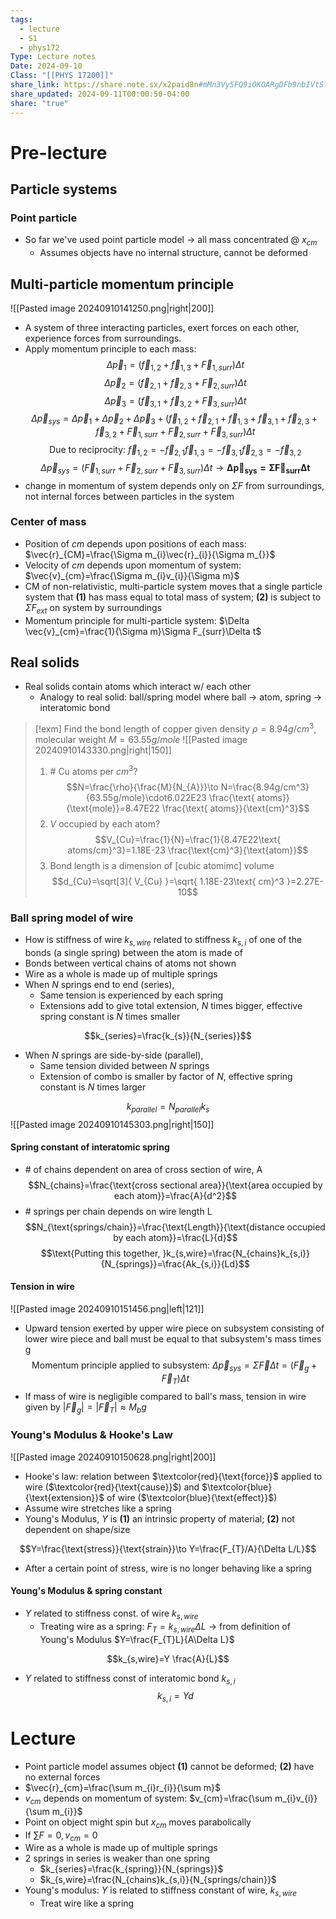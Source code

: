 ```yaml
---
tags:
  - lecture
  - S1
  - phys172
Type: Lecture notes
Date: 2024-09-10
Class: "[[PHYS 17200]]"
share_link: https://share.note.sx/x2paid8n#mMn3Vy5FQ9iOKOARgDFb9nbIVtSTsgmJtbhNcHXA9dA
share_updated: 2024-09-11T00:00:50-04:00
share: "true"
---
```

# Pre-lecture
## Particle systems
### Point particle
- So far we've used point particle model -> all mass concentrated @ $x_{cm}$
	- Assumes objects have no internal structure, cannot be deformed
## Multi-particle momentum principle
![[Pasted image 20240910141250.png|right|200]]
- A system of three interacting particles, exert forces on each other, experience forces from surroundings. 
- Apply momentum principle to each mass:
$$\Delta \vec{p}_{1}=(\vec{f}_{1,2}+\vec{f}_{1,3}+\vec{F}_{1,surr})\Delta t$$
$$\Delta \vec{p}_{2}=(\vec{f}_{2,1}+\vec{f}_{2,3}+\vec{F}_{2,surr})\Delta t$$
$$\Delta \vec{p}_{3}=(\vec{f}_{3,1}+\vec{f}_{3,2}+\vec{F}_{3,surr})\Delta t$$
$$\Delta \vec{p}_{sys}=\Delta \vec{p}_{1}+\Delta \vec{p}_{2}+\Delta \vec{p}_{3}+(\vec{f}_{1,2}+\vec{f}_{2,1}+\vec{f}_{1,3}+\vec{f}_{3,1}+\vec{f}_{2,3}+\vec{f}_{3,2}+\vec{F}_{1,surr}+\vec{F}_{2,surr}+\vec{F}_{3,surr})\Delta t$$
$$\text{Due to reciprocity:}~\vec{f}_{1,2}=-\vec{f}_{2,1}\vec{f}_{1,3}=-\vec{f}_{3,1}\vec{f}_{2,3}=-\vec{f}_{3,2}$$
$$\Delta \vec{p}_{sys}=(\vec{F}_{1,surr}+\vec{F}_{2,surr}+\vec{F}_{3,surr})\Delta t\to \mathbf{\Delta \vec{p}_{sys}=\Sigma\vec{F}_{surr}\Delta t}$$
- change in momentum of system depends only on $\Sigma F$ from surroundings, not internal forces between particles in the system
### Center of mass
- Position of $cm$ depends upon positions of each mass: $\vec{r}_{CM}=\frac{\Sigma m_{i}\vec{r}_{i}}{\Sigma m_{}}$
- Velocity of $cm$ depends upon momentum of system: $\vec{v}_{cm}=\frac{\Sigma m_{i}v_{i}}{\Sigma m}$
- CM of non-relativistic, multi-particle system moves that a single particle system that **(1)** has mass equal to total mass of system; **(2)** is subject to $\Sigma F_{ext}$ on system by surroundings
- Momentum principle for multi-particle system: $\Delta \vec{v}_{cm}=\frac{1}{\Sigma m}\Sigma F_{surr}\Delta t$
## Real solids
- Real solids contain atoms which interact w/ each other 
	- Analogy to real solid: ball/spring model where ball -> atom, spring -> interatomic bond 

 > [!exm] Find the bond length of copper given density $\rho=8.94g/cm^3$, molecular weight $M=63.55g/mole$
> ![[Pasted image 20240910143330.png|right|150]]
> 1. \# Cu atoms per $cm^3$?
> $$N=\frac{\rho}{\frac{M}{N_{A}}}\to N=\frac{8.94g/cm^3}{63.55g/mole}\cdot6.022E23 \frac{\text{ atoms}}{\text{mole}}=8.47E22 \frac{\text{ atoms}}{\text{cm}^3}$$
> 2. $V$ occupied by each atom?
> $$V_{Cu}=\frac{1}{N}=\frac{1}{8.47E22\text{ atoms/cm}^3}=1.18E-23 \frac{\text{cm}^3}{\text{atom}}$$
> 3. Bond length is a dimension of [cubic atomimc] volume
> $$d_{Cu}=\sqrt[3]{ V_{Cu} }=\sqrt{ 1.18E-23\text{ cm}^3 }=2.27E-10$$


### Ball spring model of wire
- How is stiffness of wire $k_{s,wire}$ related to stiffness $k_{s,i}$ of one of the bonds (a single spring) between the atom is made of
- Bonds between vertical chains of atoms not shown
- Wire as a whole is made up of multiple springs
- When $N$ springs end to end (series), 
	- Same tension is experienced by each spring
	- Extensions add to give total extension, $N$ times bigger, effective spring constant is $N$ times smaller 

$$k_{series}=\frac{k_{s}}{N_{series}}$$
- When $N$ springs are side-by-side (parallel),
	- Same tension divided between $N$ springs
	- Extension of combo is smaller by factor of $N$, effective spring constant is $N$ times larger 

$$k_{parallel}=N_{parallel}k_{s}$$
![[Pasted image 20240910145303.png|right|150]]
#### Spring constant of interatomic spring
- \# of chains dependent on area of cross section of wire, A
$$N_{chains}=\frac{\text{cross sectional area}}{\text{area occupied by each atom}}=\frac{A}{d^2}$$
- \# springs per chain depends on wire length L
$$N_{\text{springs/chain}}=\frac{\text{Length}}{\text{distance occupied by each atom}}=\frac{L}{d}$$
$$\text{Putting this together, }k_{s,wire}=\frac{N_{chains}k_{s,i}}{N_{springs}}=\frac{Ak_{s,i}}{Ld}$$
#### Tension in wire
![[Pasted image 20240910151456.png|left|121]]
- Upward tension exerted by upper wire piece on subsystem consisting of lower wire piece and ball must be equal to that subsystem's mass times g 
$$\text{Momentum principle applied to subsystem: }\Delta \vec{p}_{sys}=\Sigma \vec{F} \Delta t=(\vec{F}_{g}+\vec{F}_{T})\Delta t$$
- If mass of wire is negligible compared to ball's mass, tension in wire given by $|\vec{F}_{g}|=|\vec{F}_{T}|\approx M_{b}g$
### Young's Modulus & Hooke's Law
![[Pasted image 20240910150628.png|right|200]]
- Hooke's law: relation between $\textcolor{red}{\text{force}}$ applied to wire ($\textcolor{red}{\text{cause}}$) and $\textcolor{blue}{\text{extension}}$ of wire ($\textcolor{blue}{\text{effect}}$)
- Assume wire stretches like a spring 
- Young's Modulus, $Y$ is **(1)** an intrinsic property of material; **(2)** not dependent on shape/size

$$Y=\frac{\text{stress}}{\text{strain}}\to Y=\frac{F_{T}/A}{\Delta L/L}$$
- After a certain point of stress, wire is no longer behaving like a spring
#### Young's Modulus & spring constant
- $Y$ related to stiffness const. of wire $k_{s,wire}$
	- Treating wire as a spring: $F_{T}=k_{s,wire}\Delta L$ -> from definition of Young's Modulus $Y=\frac{F_{T}L}{A\Delta L}$

$$k_{s,wire}=Y \frac{A}{L}$$
- $Y$ related to stiffness const of interatomic bond $k_{s,i}$
$$k_{s,i}=Yd$$
# Lecture
- Point particle model assumes object **(1)** cannot be deformed; **(2)** have no external forces
- $\vec{r}_{cm}=\frac{\sum m_{i}r_{i}}{\sum m}$
- $v_{cm}$ depends on momentum of system: $v_{cm}=\frac{\sum m_{i}v_{i}}{\sum m_{i}}$
- Point on object might spin but $x_{cm}$ moves parabolically
- If $\sum F=0, v_{cm}=0$
- Wire as a whole is made up of multiple springs
- 2 springs in series is weaker than one spring
	- $k_{series}=\frac{k_{spring}}{N_{springs}}$
	- $k_{s,wire}=\frac{N_{chains}k_{s,i}}{N_{springs/chain}}$
- Young's modulus: $Y$ is related to stiffness constant of wire, $k_{s,wire}$
	- Treat wire like a spring 
